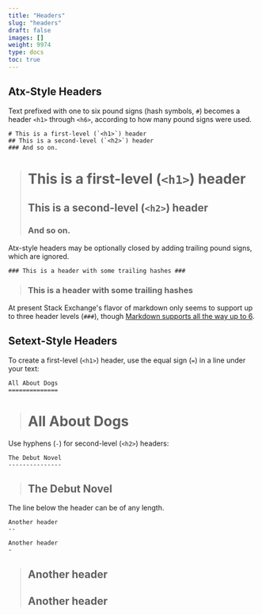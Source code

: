 ```yaml
---
title: "Headers"
slug: "headers"
draft: false
images: []
weight: 9974
type: docs
toc: true
---
```


## Atx-Style Headers
Text prefixed with one to six pound signs (hash symbols, `#`) becomes a header `<h1>` through `<h6>`, according to how many pound signs were used.

    # This is a first-level (`<h1>`) header
    ## This is a second-level (`<h2>`) header
    ### And so on.

> # This is a first-level (`<h1>`) header
> ## This is a second-level (`<h2>`) header
> ### And so on.

Atx-style headers may be optionally closed by adding trailing pound signs, which are ignored.

    ### This is a header with some trailing hashes ###
> ### This is a header with some trailing hashes ###

At present Stack Exchange's flavor of markdown only seems to support up to three header levels (`###`), though [Markdown supports all the way up to 6](https://daringfireball.net/projects/markdown/syntax#header).

## Setext-Style Headers
To create a first-level (`<h1>`) header, use the equal sign (`=`) in a line under your text:

    All About Dogs
    ==============

> All About Dogs
> ==============

Use hyphens (`-`) for second-level (`<h2>`) headers:

    The Debut Novel
    ---------------

> The Debut Novel
> ---------------

The line below the header can be of any length.

    Another header
    --
    
    Another header
    -

> Another header
> --
> 
> Another header
> -

